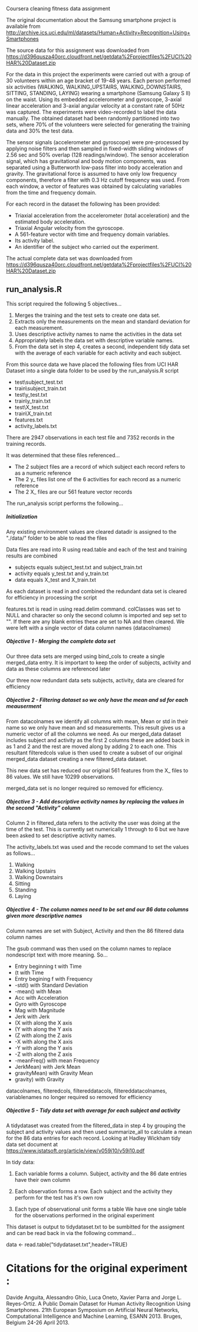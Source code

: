 Coursera cleaning fitness data assignment

The original documentation about the Samsung smartphone project is available from http://archive.ics.uci.edu/ml/datasets/Human+Activity+Recognition+Using+Smartphones

The source data for this assignment was downloaded from https://d396qusza40orc.cloudfront.net/getdata%2Fprojectfiles%2FUCI%20HAR%20Dataset.zip

For the data in this project the experiments were carried out with a group of 30 volunteers within an age bracket of 19-48 years. Each person performed six activities (WALKING, WALKING_UPSTAIRS, WALKING_DOWNSTAIRS, SITTING, STANDING, LAYING) wearing a smartphone (Samsung Galaxy S II) on the waist. Using its embedded accelerometer and gyroscope, 3-axial linear acceleration and 3-axial angular velocity at a constant rate of 50Hz was captured. The experiments were  video-recorded to label the data manually. The obtained dataset had been randomly partitioned into two sets, where 70% of the volunteers were selected for generating the training data and 30% the test data. 

The sensor signals (accelerometer and gyroscope) were pre-processed by applying noise filters and then sampled in fixed-width sliding windows of 2.56 sec and 50% overlap (128 readings/window). The sensor acceleration signal, which has gravitational and body motion components, was separated using a Butterworth low-pass filter into body acceleration and gravity. The gravitational force is assumed to have only low frequency components, therefore a filter with 0.3 Hz cutoff frequency was used. From each window, a vector of features was obtained by calculating variables from the time and frequency domain.

For each record in the dataset the following has been provided:

- Triaxial acceleration from the accelerometer (total acceleration) and the estimated body acceleration. 
- Triaxial Angular velocity from the gyroscope. 
- A 561-feature vector with time and frequency domain variables. 
- Its activity label. 
- An identifier of the subject who carried out the experiment.

The actual complete data set was downloaded from https://d396qusza40orc.cloudfront.net/getdata%2Fprojectfiles%2FUCI%20HAR%20Dataset.zip

## run_analysis.R

This script required the following 5 objectives...

1. Merges the training and the test sets to create one data set.
2. Extracts only the measurements on the mean and standard deviation for each measurement.
3. Uses descriptive activity names to name the activities in the data set
4. Appropriately labels the data set with descriptive variable names.
5. From the data set in step 4, creates a second, independent tidy data set with the average of each variable for each activity and each subject.


From this source data we have placed the following files from UCI HAR Dataset into a single data folder to be used by the run_analysis.R script

- test\subject_test.txt
- train\subject_train.txt
- test\y_test.txt
- train\y_train.txt
- test\X_test.txt
- train\X_train.txt
- features.txt
- activity_labels.txt

There are 2947 observations in each test file and 7352 records in the training records.

It was determined that these files referenced...

- The 2 subject files are a record of which subject each record refers to as a numeric reference
- The 2 y_ files list one of the 6 activities for each record as a numeric reference
- The 2 X_ files are our 561 feature vector records

The run_analysis script performs the following...

##### Initialization

Any existing environment values are cleared
datadir is assigned to the "./data/" folder to be able to read the files
        
Data files are read into R using read.table and each of the test and training results are combined
        
- subjects equals subject_test.txt and subject_train.txt
- activity equals y_test.txt and y_train.txt
- data equals X_test and X_train.txt
        
As each dataset is read in and combined the redundant data set is cleared for efficiency in processing the script

features.txt is read in using read.delim command. colClasses was set to NULL and character so only the second column is imported and sep set to "".  If there are any blank entries these are set to NA and then cleared.  We were left with a single vector of data column names (datacolnames)
       
##### Objective 1 - Merging the complete data set

Our three data sets are merged using bind_cols to create a single merged_data entry.  It is important to keep the order of subjects, activity and data as these columns are referenced later
        
Our three now redundant data sets subjects, activity, data are cleared for efficiency

##### Objective 2 - Filtering dataset so we only have the mean and sd for each meauserment

From datacolnames we identify all columns with mean, Mean or std in their name so we only have mean and sd measurements.  This result gives us a numeric vector of all the columns we need.  As our merged_data dataset includes subject and activity as the first 2 columns these are added back in as 1 and 2 and the rest are moved along by adding 2 to each one.  This resultant filteredcols value is then used to create a subset of our original merged_data dataset creating a new filtered_data dataset.

This new data set has reduced our original 561 features from the X_ files to 86 values.  We still have 10299 observations.

merged_data set is no longer required so removed for efficiency.

##### Objective 3 - Add descriptive activity names by replacing the values in the second "Activity" column

Column 2 in filtered_data refers to the activity the user was doing at the time of the test.  This is currently set numerically 1 through to 6 but we have been asked to set descriptive activity names.

The activity_labels.txt was used and the recode command to set the values as follows...

1. Walking
2. Walking Upstairs
3. Walking Downstairs
4. Sitting
5. Standing
6. Laying


##### Objective 4 - The column names need to be set and our 86 data columns given more descriptive names

Column names are set with Subject, Activity and then the 86 filtered data column names

The gsub command was then used on the column names to replace nondescript text with more meaning. So...

* Entry beginning t with Time
* (t with  Time
* Entry begining f with Frequency
* -std() with Standard Deviation 
* -mean() with Mean
* Acc with Acceleration
* Gyro with Gyroscope
* Mag with Magnitude
* Jerk with Jerk
* (X with along the X axis
* (Y with along the Y axis
* (Z with along the Z axis
* -X with along the X axis
* -Y with along the Y axis
* -Z with along the Z axis
* -meanFreq() with mean Frequency
* JerkMean) with Jerk Mean
* gravityMean) with Gravity Mean
* gravity) with Gravity

datacolnames, filteredcols, filtereddatacols, filtereddatacolnames, variablenames no longer required so removed for efficiency

##### Objective 5 - Tidy data set with average for each subject and activity

A tidydataset was created from the filtered_data in step 4 by grouping the subject and activity values and then used summarize_all to calculate a mean for the 86 data entries for each record.  Looking at Hadley Wickham tidy data set document at https://www.jstatsoft.org/article/view/v059i10/v59i10.pdf

In tidy data:

1. Each variable forms a column.
Subject, activity and the 86 date entries have their own column

2. Each observation forms a row.
Each subject and the activity they perform for the test has it's own row

3. Each type of observational unit forms a table
We have one single table for the observations performed in the original experiment

This dataset is output to tidydataset.txt to be sumbitted for the assigment and can be read back in via the following command...

data <- read.table("tidydataset.txt",header=TRUE)

# Citations for the original experiment :
Davide Anguita, Alessandro Ghio, Luca Oneto, Xavier Parra and Jorge L. Reyes-Ortiz. A Public Domain Dataset for Human Activity Recognition Using Smartphones. 21th European Symposium on Artificial Neural Networks, Computational Intelligence and Machine Learning, ESANN 2013. Bruges, Belgium 24-26 April 2013.



